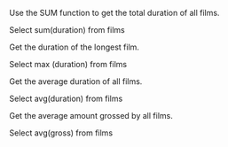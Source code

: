 Use the SUM function to get the total duration of all films.

Select sum(duration) from films

Get the duration of the longest film.

Select max (duration) from films

Get the average duration of all films.

Select avg(duration) from films

Get the average amount grossed by all films.

Select avg(gross) from films
